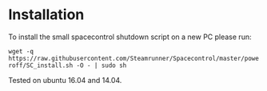 # Installation #

To install the small spacecontrol shutdown script on a new PC please run: 

`wget -q https://raw.githubusercontent.com/Steamrunner/Spacecontrol/master/poweroff/SC_install.sh -O - | sudo sh`

Tested on ubuntu 16.04 and 14.04.

